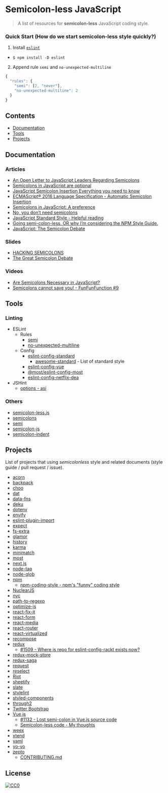 
# Semicolon-less JavaScript

> A list of resources for **semicolon-less** JavaScript coding style.

### Quick Start (How do we start semicolon-less style quickly?)

1. Install [`eslint`](https://eslint.org/doc)
  * `$ npm install -D eslint`
2. Append rule `semi` and `no-unexpected-multiline`

```js
{
  "rules": {
    "semi": [2, "never"],
    "no-unexpected-multiline": 2
  }
}
```

## Contents

* [Documentation](#documentation)
* [Tools](#tools)
* [Projects](#projects)

## Documentation

### Articles

* [An Open Letter to JavaScript Leaders Regarding Semicolons](http://blog.izs.me/post/2353458699/an-open-letter-to-javascript-leaders-regarding)
* [Semicolons in JavaScript are optional](http://mislav.net/2010/05/semicolons/)
* [JavaScript Semicolon Insertion Everything you need to know](http://inimino.org/~inimino/blog/javascript_semicolons)
* [ECMAScript® 2016 Language Specification - Automatic Semicolon Insertion](https://www.ecma-international.org/ecma-262/7.0/#sec-automatic-semicolon-insertion)
* [Semicolons in JavaScript: A preference](https://medium.com/@kentcdodds/semicolons-in-javascript-a-preference-dd8fc8b80895)
* [No, you don’t need semicolons](https://medium.com/@goatslacker/no-you-dont-need-semicolons-148d936b9cf2)
* [JavaScript Standard Style - Helpful reading](http://standardjs.com/rules.html#helpful-reading)
* [Going semi-colon-less. OR why I’m considering the NPM Style Guide.](http://blog.namangoel.com/considering-the-npm-styleguide)
* [JavaScript: The Semicolon Debate](https://blog.falafel.com/javascript-semicolon-debate/)

### Slides

* [HACKING SEMICOLONS](http://slides.com/evanyou/semicolons#/)
* [The Great Semicolon Debate](http://www.slideshare.net/anm8tr/the-great-semicolon-debate)

### Videos

* [Are Semicolons Necessary in JavaScript?](https://www.youtube.com/watch?v=gsfbh17Ax9I)
* [Semicolons cannot save you! - FunFunFunction #9](https://www.youtube.com/watch?v=Qlr-FGbhKaI)

## Tools
### Linting

* ESLint
  * Rules
    * [semi](http://eslint.org/docs/rules/semi)
    * [no-unexpected-multiline](http://eslint.org/docs/rules/no-unexpected-multiline)
  * Config
    * [eslint-config-standard](https://github.com/feross/eslint-config-standard)
      * [awesome-standard](https://github.com/feross/awesome-standard) - List of standard style
    * [eslint-config-vue](https://github.com/vuejs/eslint-config-vue)
    * [@most/eslint-config-most](https://github.com/mostjs/eslint-config-most)
    * [eslint-config-netflix-dea](https://github.com/Netflix/eslint-config-netflix-dea)
* JSHint
  * [options - asi](http://jshint.com/docs/options/#asi)

### Others

* [semicolon-less.js](https://github.com/hax/semicolon-less.js/)
* [semicolons](https://github.com/isaacs/semicolons)
* [semi](https://github.com/yyx990803/semi)
* [semicolon-js](https://github.com/dchest/semicolon-js)
* [semicolon-indent](https://github.com/christophwitzko/semicolon-indent)

## Projects

List of projects that using *semicolonless* style and related documents (style guide / pull request / issue).

* [acorn](https://github.com/ternjs/acorn)
* [backpack](https://github.com/palmerhq/backpack)
* [choo](https://github.com/yoshuawuyts/choo)
* [dat](https://github.com/datproject/dat)
* [data-fns](https://github.com/date-fns/date-fns)
* [deku](https://github.com/anthonyshort/deku)
* [dotenv](https://github.com/motdotla/dotenv)
* [envify](https://github.com/hughsk/envify)
* [eslint-plugin-import](https://github.com/benmosher/eslint-plugin-import)
* [expect](https://github.com/mjackson/expect)
* [fs-extra](https://github.com/jprichardson/node-fs-extra)
* [glamor](https://github.com/threepointone/glamor)
* [history](https://github.com/mjackson/history)
* [karma](https://github.com/karma-runner/karma)
* [minimatch](https://github.com/isaacs/minimatch)
* [most](https://github.com/cujojs/most)
* [next.js](https://github.com/zeit/next.js)
* [node-tap](https://github.com/tapjs/node-tap)
* [node-glob](https://github.com/isaacs/node-glob)
* [npm](https://github.com/npm/npm)
  * [npm-coding-style - npm's "funny" coding style](https://docs.npmjs.com/misc/coding-style)
* [NuclearJS](https://github.com/optimizely/nuclear-js)
* [nyc](https://github.com/istanbuljs/nyc)
* [path-to-regexp](https://github.com/pillarjs/path-to-regexp)
* [optimize-js](https://github.com/nolanlawson/optimize-js)
* [react-fix-it](https://github.com/MicheleBertoli/react-fix-it)
* [react-form](https://github.com/tannerlinsley/react-form)
* [react-media](https://github.com/ReactTraining/react-media)
* [react-router](https://github.com/ReactTraining/react-router)
* [react-virtualized](https://github.com/bvaughn/react-virtualized)
* [recompose](https://github.com/acdlite/recompose)
* [redux](https://github.com/reactjs/redux)
  * [#1509 - Where is repo for eslint-config-rackt exists now?](https://github.com/reactjs/redux/issues/1509)
* [redux-mock-store](https://github.com/arnaudbenard/redux-mock-store)
* [redux-saga](https://github.com/yelouafi/redux-saga)
* [request](https://github.com/request/request)
* [reselect](https://github.com/reactjs/reselect)
* [Riot](https://github.com/riot/riot)
* [sheetify](https://github.com/stackcss/sheetify)
* [slate](https://github.com/ianstormtaylor/slate)
* [stylelint](https://github.com/stylelint/stylelint)
* [styled-components](https://github.com/styled-components/styled-components)
* [through2](https://github.com/rvagg/through2)
* [Twitter Bootstrap](https://github.com/twbs/bootstrap)
* [Vue.js](https://github.com/vuejs/vue)
  * [#1132 - Lost semi-colon in Vue.js source code](https://github.com/vuejs/vue/issues/1132)  
  * [Semicolon-less code - My thoughts](https://forum.vuejs.org/t/semicolon-less-code-my-thoughts/4229)
* [weex](https://github.com/alibaba/weex)
* [xtend](https://github.com/Raynos/xtend)
* [yaml](https://github.com/tj/js-yaml)
* [yo-yo](https://github.com/maxogden/yo-yo)
* [zepto](https://github.com/madrobby/zepto)
  * [CONTRIBUTING.md](https://github.com/madrobby/zepto/blob/master/CONTRIBUTING.md)

## License

[![CC0](http://mirrors.creativecommons.org/presskit/buttons/88x31/svg/cc-zero.svg)](https://creativecommons.org/publicdomain/zero/1.0/)
